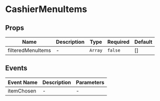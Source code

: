 # CashierMenuItems

## Props

<!-- @vuese:CashierMenuItems:props:start -->
|Name|Description|Type|Required|Default|
|---|---|---|---|---|
|filteredMenuItems|-|`Array`|`false`|[]|

<!-- @vuese:CashierMenuItems:props:end -->


## Events

<!-- @vuese:CashierMenuItems:events:start -->
|Event Name|Description|Parameters|
|---|---|---|
|itemChosen|-|-|

<!-- @vuese:CashierMenuItems:events:end -->


